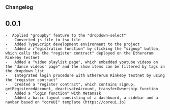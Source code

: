 ### Changelog

## 0.0.1
    -  Applied "groupby" feature to the "dropdown-select" 
    -   Converted js file to tsx file
    -   Added TypeScript development environment to the project
    -   Added a r"egistration function" by clicking the "signup" button, which calls the the "register contract" deployed on the Ethererum Rinkeby testnet
    -   Added a "video playlist page", which embedded youtube videos on the "dance videos' page" and the show items can be filtered by tags in the dropdown list
    -   Integrated login procedure with Ethererum Rinkeby testnet by using the "register contract"
    -   Created a "register contract", which contains signup, getRegisteredAccount, deactivateAccount, transferOwnership function
    -   Added a "login function" with Metamask
    -   Added a basic layout consisting of a dashboard, a sidebar and a navbar based on "coreUI" template (https://coreui.io)
